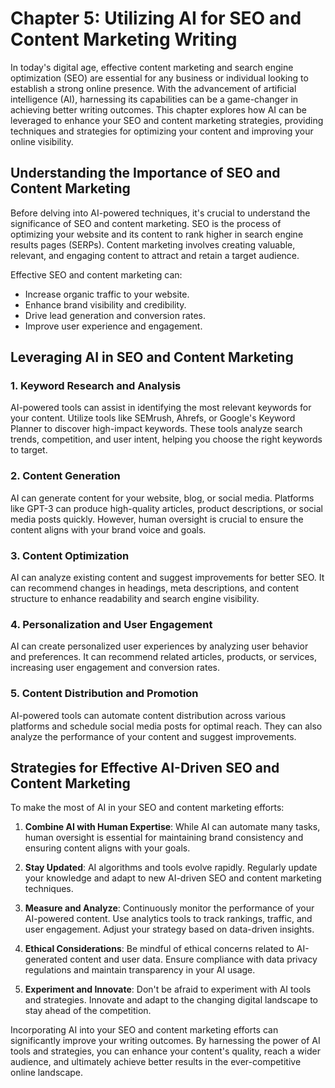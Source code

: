 Chapter 5: Utilizing AI for SEO and Content Marketing Writing
=============================================================

In today's digital age, effective content marketing and search engine optimization (SEO) are essential for any business or individual looking to establish a strong online presence. With the advancement of artificial intelligence (AI), harnessing its capabilities can be a game-changer in achieving better writing outcomes. This chapter explores how AI can be leveraged to enhance your SEO and content marketing strategies, providing techniques and strategies for optimizing your content and improving your online visibility.

Understanding the Importance of SEO and Content Marketing
---------------------------------------------------------

Before delving into AI-powered techniques, it's crucial to understand the significance of SEO and content marketing. SEO is the process of optimizing your website and its content to rank higher in search engine results pages (SERPs). Content marketing involves creating valuable, relevant, and engaging content to attract and retain a target audience.

Effective SEO and content marketing can:

* Increase organic traffic to your website.
* Enhance brand visibility and credibility.
* Drive lead generation and conversion rates.
* Improve user experience and engagement.

Leveraging AI in SEO and Content Marketing
------------------------------------------

### 1. **Keyword Research and Analysis**

AI-powered tools can assist in identifying the most relevant keywords for your content. Utilize tools like SEMrush, Ahrefs, or Google's Keyword Planner to discover high-impact keywords. These tools analyze search trends, competition, and user intent, helping you choose the right keywords to target.

### 2. **Content Generation**

AI can generate content for your website, blog, or social media. Platforms like GPT-3 can produce high-quality articles, product descriptions, or social media posts quickly. However, human oversight is crucial to ensure the content aligns with your brand voice and goals.

### 3. **Content Optimization**

AI can analyze existing content and suggest improvements for better SEO. It can recommend changes in headings, meta descriptions, and content structure to enhance readability and search engine visibility.

### 4. **Personalization and User Engagement**

AI can create personalized user experiences by analyzing user behavior and preferences. It can recommend related articles, products, or services, increasing user engagement and conversion rates.

### 5. **Content Distribution and Promotion**

AI-powered tools can automate content distribution across various platforms and schedule social media posts for optimal reach. They can also analyze the performance of your content and suggest improvements.

Strategies for Effective AI-Driven SEO and Content Marketing
------------------------------------------------------------

To make the most of AI in your SEO and content marketing efforts:

1. **Combine AI with Human Expertise**: While AI can automate many tasks, human oversight is essential for maintaining brand consistency and ensuring content aligns with your goals.

2. **Stay Updated**: AI algorithms and tools evolve rapidly. Regularly update your knowledge and adapt to new AI-driven SEO and content marketing techniques.

3. **Measure and Analyze**: Continuously monitor the performance of your AI-powered content. Use analytics tools to track rankings, traffic, and user engagement. Adjust your strategy based on data-driven insights.

4. **Ethical Considerations**: Be mindful of ethical concerns related to AI-generated content and user data. Ensure compliance with data privacy regulations and maintain transparency in your AI usage.

5. **Experiment and Innovate**: Don't be afraid to experiment with AI tools and strategies. Innovate and adapt to the changing digital landscape to stay ahead of the competition.

Incorporating AI into your SEO and content marketing efforts can significantly improve your writing outcomes. By harnessing the power of AI tools and strategies, you can enhance your content's quality, reach a wider audience, and ultimately achieve better results in the ever-competitive online landscape.

